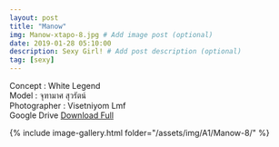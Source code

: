 ```yaml
---
layout: post
title: "Manow"
img: Manow-xtapo-8.jpg # Add image post (optional)
date: 2019-01-28 05:10:00
description: Sexy Girl! # Add post description (optional)
tag: [sexy]
---
```

Concept : White Legend   
Model : จุฑามาศ สุวรัตน์  
Photographer : Visetniyom Lmf  
Google Drive [Download Full](http://gestyy.com/e0HDv1)           


{% include image-gallery.html folder="/assets/img/A1/Manow-8/" %}
